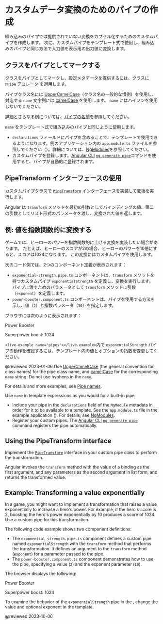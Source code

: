 # カスタムデータ変換のためのパイプの作成

組み込みのパイプでは提供されていない変換をカプセル化するためのカスタムパイプを作成します。
次に、カスタムパイプをテンプレート式で使用し、組み込みのパイプと同じ方法で入力値を表示用の出力値に変換します。

## クラスをパイプとしてマークする

クラスをパイプとしてマークし、設定メタデータを提供するには、クラスに [`@Pipe`](/api/core/Pipe "Pipe の API リファレンス") [デコレータ](/guide/glossary#decorator--decoration "デコレータの定義") を適用します。

パイプクラス名には [UpperCamelCase](guide/glossary#case-types "ケースタイプの定義")（クラス名の一般的な慣例）を使用し、対応する `name` 文字列には [camelCase](guide/glossary#case-types "ケースタイプの定義") を使用します。
`name` にはハイフンを使用しないでください。

詳細とさらなる例については、[パイプの名前](guide/styleguide#pipe-names "Angular コーディングスタイルガイドの中のパイプの名前")を参照してください。

`name` をテンプレート式で組み込みのパイプと同じように使用します。

<div class="alert is-important">

* `declarations` フィールドにパイプを含めることで、テンプレートで使用できるようになります。例のアプリケーション内の `app.module.ts` ファイルを参照してください（<live-example></live-example>）。詳細については、[NgModules](guide/ngmodules "NgModules の紹介")を参照してください。
* カスタムパイプを登録します。[Angular CLI](cli "CLI の概要とコマンドリファレンス") [`ng generate pipe`](cli/generate#pipe "CLI コマンドリファレンス内の ng generate pipe")コマンドを使用すると、パイプが自動的に登録されます。

</div>

## PipeTransform インターフェースの使用

カスタムパイプクラスで [`PipeTransform`](/api/core/PipeTransform "PipeTransform の API リファレンス") インターフェースを実装して変換を実行します。

Angular は `transform` メソッドを最初の引数としてバインディングの値、第二の引数としてリスト形式のパラメータを渡し、変換された値を返します。

## 例: 値を指数関数的に変換する

ゲームでは、ヒーローのパワーを指数関数的に上げる変換を実装したい場合があります。
たとえば、ヒーローのスコアが2の場合、ヒーローのパワーを10倍にすると、スコアは1024になります。
この変換にはカスタムパイプを使用します。

次のコード例では、2つのコンポーネント定義が表示されます：

* `exponential-strength.pipe.ts` コンポーネントは、`transform` メソッドを持つカスタムパイプ `exponentialStrength` を定義し、変換を実行します。
    パイプに渡すためのパラメータとして `transform` メソッドに引数（`exponent`）を定義します。
* `power-booster.component.ts` コンポーネントは、パイプを使用する方法を示し、値（`2`）と指数パラメータ（`10`）を指定します。

<code-tabs>
    <code-pane header="src/app/exponential-strength.pipe.ts" path="pipes/src/app/exponential-strength.pipe.ts"></code-pane>
    <code-pane header="src/app/power-booster.component.ts" path="pipes/src/app/power-booster.component.ts"></code-pane>
</code-tabs>

ブラウザには次のように表示されます：

<code-example language="none">

Power Booster

Superpower boost: 1024

</code-example>

<div class="alert is-helpful">

`<live-example name="pipes"></live-example>`内で `exponentialStrength` パイプの動作を確認するには、テンプレート内の値とオプションの指数を変更してください。

</div>

@reviewed 2023-01-06
Use [UpperCamelCase](guide/glossary#case-types "Definition of case types") (the general convention for class names) for the pipe class name, and [camelCase](guide/glossary#case-types "Definition of case types") for the corresponding `name` string.
Do not use hyphens in the `name`.

For details and more examples, see [Pipe names](guide/styleguide#pipe-names "Pipe names in the Angular coding style guide").

Use `name` in template expressions as you would for a built-in pipe.

<div class="alert is-important">

*   Include your pipe in the `declarations` field of the `NgModule` metadata in order for it to be available to a template. See the `app.module.ts` file in the example application (<live-example></live-example>). For details, see [NgModules](guide/ngmodules "NgModules introduction").
*   Register your custom pipes. The [Angular CLI](cli "CLI Overview and Command Reference") [`ng generate pipe`](cli/generate#pipe "ng generate pipe in the CLI Command Reference") command registers the pipe automatically.

</div>

## Using the PipeTransform interface

Implement the [`PipeTransform`](/api/core/PipeTransform "API reference for PipeTransform") interface in your custom pipe class to perform the transformation.

Angular invokes the `transform` method with the value of a binding as the first argument, and any parameters as the second argument in list form, and returns the transformed value.

## Example: Transforming a value exponentially

In a game, you might want to implement a transformation that raises a value exponentially to increase a hero's power.
For example, if the hero's score is 2, boosting the hero's power exponentially by 10 produces a score of 1024.
Use a custom pipe for this transformation.

The following code example shows two component definitions:

*   The `exponential-strength.pipe.ts` component defines a custom pipe named `exponentialStrength` with the `transform` method that performs the transformation.
    It defines an argument to the `transform` method (`exponent`) for a parameter passed to the pipe.
*   The `power-booster.component.ts` component demonstrates how to use the pipe, specifying a value (`2`) and the exponent parameter (`10`).

<code-tabs>
    <code-pane header="src/app/exponential-strength.pipe.ts" path="pipes/src/app/exponential-strength.pipe.ts"></code-pane>
    <code-pane header="src/app/power-booster.component.ts" path="pipes/src/app/power-booster.component.ts"></code-pane>
</code-tabs>

The browser displays the following:

<code-example language="none">

Power Booster

Superpower boost: 1024

</code-example>

<div class="alert is-helpful">

To examine the behavior of the `exponentialStrength` pipe in the <live-example name="pipes"></live-example>, change the value and optional exponent in the template.

</div>

@reviewed 2023-10-06
